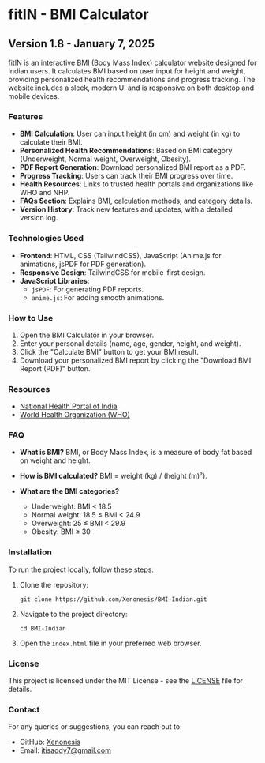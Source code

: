 
# fitIN - BMI Calculator

## Version 1.8 - January 7, 2025

fitIN is an interactive BMI (Body Mass Index) calculator website designed for Indian users. It calculates BMI based on user input for height and weight, providing personalized health recommendations and progress tracking. The website includes a sleek, modern UI and is responsive on both desktop and mobile devices.

### Features
- **BMI Calculation**: User can input height (in cm) and weight (in kg) to calculate their BMI.
- **Personalized Health Recommendations**: Based on BMI category (Underweight, Normal weight, Overweight, Obesity).
- **PDF Report Generation**: Download personalized BMI report as a PDF.
- **Progress Tracking**: Users can track their BMI progress over time.
- **Health Resources**: Links to trusted health portals and organizations like WHO and NHP.
- **FAQs Section**: Explains BMI, calculation methods, and category details.
- **Version History**: Track new features and updates, with a detailed version log.

### Technologies Used
- **Frontend**: HTML, CSS (TailwindCSS), JavaScript (Anime.js for animations, jsPDF for PDF generation).
- **Responsive Design**: TailwindCSS for mobile-first design.
- **JavaScript Libraries**:
  - `jsPDF`: For generating PDF reports.
  - `anime.js`: For adding smooth animations.

### How to Use
1. Open the BMI Calculator in your browser.
2. Enter your personal details (name, age, gender, height, and weight).
3. Click the "Calculate BMI" button to get your BMI result.
4. Download your personalized BMI report by clicking the "Download BMI Report (PDF)" button.

### Resources
- [National Health Portal of India](https://www.nhp.gov.in)
- [World Health Organization (WHO)](https://www.who.int)

### FAQ
- **What is BMI?**
  BMI, or Body Mass Index, is a measure of body fat based on weight and height.

- **How is BMI calculated?**
  BMI = weight (kg) / (height (m)²).

- **What are the BMI categories?**
  - Underweight: BMI < 18.5
  - Normal weight: 18.5 ≤ BMI < 24.9
  - Overweight: 25 ≤ BMI < 29.9
  - Obesity: BMI ≥ 30

### Installation
To run the project locally, follow these steps:

1. Clone the repository:
    ```
    git clone https://github.com/Xenonesis/BMI-Indian.git
    ```

2. Navigate to the project directory:
    ```
    cd BMI-Indian
    ```

3. Open the `index.html` file in your preferred web browser.

### License
This project is licensed under the MIT License - see the [LICENSE](LICENSE) file for details.

### Contact
For any queries or suggestions, you can reach out to:
- GitHub: [Xenonesis](https://github.com/Xenonesis)
- Email: [itisaddy7@gmail.com](mailto:itisaddy7@gmail.com)
